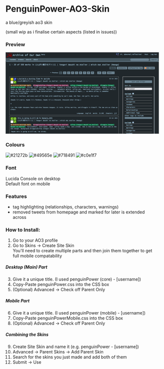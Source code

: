 # PenguinPower-AO3-Skin
a blue/greyish ao3 skin

(small wip as i finalise certain aspects (listed in issues))

### Preview

![a screenshot of an archive of our own page showing fic results for Witch Hat Atelier with a blueish-grey theme](https://github.com/greysonGhost/PenguinPower-AO3-Skin/blob/main/Preview.png?raw=true)

### Colours

![#21272b](https://place-hold.it/80/21272b/ffffff&text=21272b)
![#49565e](https://place-hold.it/80/49565e/ffffff&text=49565e)
![#718491](https://place-hold.it/80/718491/000000&text=718491)
![#c0e1f7](https://place-hold.it/80/c0e1f7/000000&text=c0e1f7)

### Font
Lucida Console on desktop  
Default font on mobile

### Features
- tag highlighting (relationships, characters, warnings)
- removed tweets from homepage and marked for later is extended across

### How to Install:

1. Go to your AO3 profile
2. Go to Skins -> Create Site Skin  
You'll need to create multiple parts and then join them together to get full mobile compatability

##### Desktop (Main) Part
3. Give it a unique title. (I used penguinPower (core) - [username])
4. Copy-Paste penguinPower.css into the CSS box
5. (Optional) Advanced -> Check off Parent Only

##### Mobile Part
6. Give it a unique title. (I used penguinPower (mobile) - [username])
7. Copy-Paste penguinPowerMobile.css into the CSS box
8. (Optional) Advanced -> Check off Parent Only

##### Combining the Skins
9. Create Site Skin and name it (e.g. penguinPower - [username])
10. Advanced -> Parent Skins -> Add Parent Skin
11. Search for the skins you just made and add both of them
12. Submit -> Use
